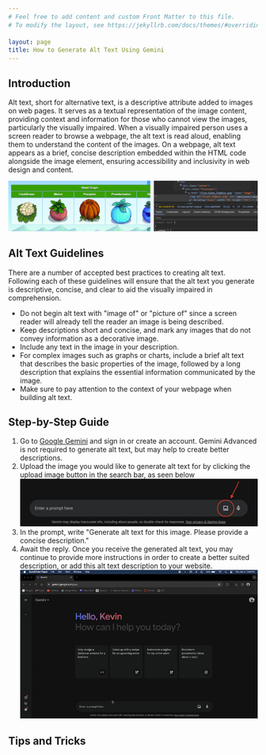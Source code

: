 ```yaml
---
# Feel free to add content and custom Front Matter to this file.
# To modify the layout, see https://jekyllrb.com/docs/themes/#overriding-theme-defaults

layout: page
title: How to Generate Alt Text Using Gemini
---
```


## **Introduction**
Alt text, short for alternative text, is a descriptive attribute added to images on web pages. It serves as a textual representation of the image content, providing context and information for those who cannot view the images, particularly the visually impaired. When a visually impaired person uses a screen reader to browse a webpage, the alt text is read aloud, enabling them to understand the content of the images. On a webpage, alt text appears as a brief, concise description embedded within the HTML code alongside the image element, ensuring accessibility and inclusivity in web design and content.

![image](images/examplealt.PNG)

## **Alt Text Guidelines**
There are a number of accepted best practices to creating alt text. Following each of these guidelines will ensure that the alt text you generate is descriptive, concise, and clear to aid the visually impaired in comprehension.
- Do not begin alt text with "image of" or "picture of" since a screen reader will already tell the reader an image is being described.
- Keep descriptions short and concise, and mark any images that do not convey information as a decorative image.
- Include any text in the image in your description.
- For complex images such as graphs or charts, include a brief alt text that describes the basic properties of the image, followed by a long description that explains the essential information communicated by the image.
- Make sure to pay attention to the context of your webpage when building alt text.

## **Step-by-Step Guide**
1. Go to [Google Gemini](gemini.google.com) and sign in or create an account. Gemini Advanced is not required to generate alt text, but may help to create better descriptions.
2. Upload the image you would like to generate alt text for by clicking the upload image button in the search bar, as seen below
![step2](images/step2.png)
3. In the prompt, write "Generate alt text for this image. Please provide a concise description."
4. Await the reply. Once you receive the generated alt text, you may continue to provide more instructions in order to create a better suited description, or add this alt text description to your website.
![geminigif](images/gemini.gif)

## **Tips and Tricks**
